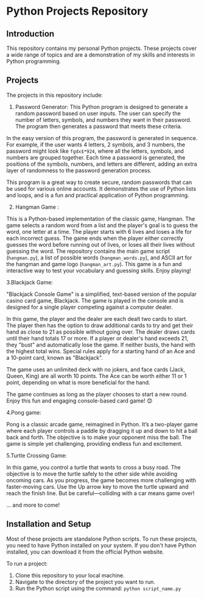 # Python Projects Repository

## Introduction

This repository contains my personal Python projects. These projects cover a wide range of topics and are a demonstration of my skills and interests in Python programming.

## Projects

The projects in this repository include:

1. Password Generator: 
This Python program is designed to generate a random password based on user inputs. The user can specify the number of letters, symbols, and numbers they want in their password. The program then generates a password that meets these criteria.

In the easy version of this program, the password is generated in sequence. For example, if the user wants 4 letters, 2 symbols, and 3 numbers, the password might look like `fgdx$*924`, where all the letters, symbols, and numbers are grouped together. Each time a password is generated, the positions of the symbols, numbers, and letters are different, adding an extra layer of randomness to the password generation process.

This program is a great way to create secure, random passwords that can be used for various online accounts. It demonstrates the use of Python lists and loops, and is a fun and practical application of Python programming.

2. Hangman Game :



This is a Python-based implementation of the classic game, Hangman. The game selects a random word from a list and the player's goal is to guess the word, one letter at a time. The player starts with 6 lives and loses a life for each incorrect guess. The game ends when the player either correctly guesses the word before running out of lives, or loses all their lives without guessing the word. The repository contains the main game script (`hangman.py`), a list of possible words (`hangman_words.py`), and ASCII art for the hangman and game logo (`hangman_art.py`). This game is a fun and interactive way to test your vocabulary and guessing skills. Enjoy playing!


3.Blackjack Game:

"Blackjack Console Game" is a simplified, text-based version of the popular casino card game, Blackjack. The game is played in the console and is designed for a single player competing against a computer dealer.

In this game, the player and the dealer are each dealt two cards to start. The player then has the option to draw additional cards to try and get their hand as close to 21 as possible without going over. The dealer draws cards until their hand totals 17 or more. If a player or dealer's hand exceeds 21, they "bust" and automatically lose the game. If neither busts, the hand with the highest total wins. Special rules apply for a starting hand of an Ace and a 10-point card, known as "Blackjack".

The game uses an unlimited deck with no jokers, and face cards (Jack, Queen, King) are all worth 10 points. The Ace can be worth either 11 or 1 point, depending on what is more beneficial for the hand.

The game continues as long as the player chooses to start a new round. Enjoy this fun and engaging console-based card game! 😊




4.Pong game:

Pong is a classic arcade game, reimagined in Python. It’s a two-player game where each player controls a paddle by dragging it up and down to hit a ball back and forth. The objective is to make your opponent miss the ball. The game is simple yet challenging, providing endless fun and excitement.

5.Turtle Crossing Game:

In this game, you control a turtle that wants to cross a busy road. The objective is to move the turtle safely to the other side while avoiding oncoming cars. As you progress, the game becomes more challenging with faster-moving cars. Use the Up arrow key to move the turtle upward and reach the finish line. But be careful—colliding with a car means game over! 



... and more to come!

## Installation and Setup

Most of these projects are standalone Python scripts. To run these projects, you need to have Python installed on your system. If you don't have Python installed, you can download it from the official Python website.

To run a project:

1. Clone this repository to your local machine.
2. Navigate to the directory of the project you want to run.
3. Run the Python script using the command: `python script_name.py`

